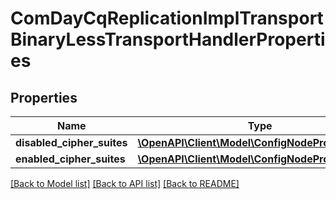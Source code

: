 # ComDayCqReplicationImplTransportBinaryLessTransportHandlerProperties

## Properties
Name | Type | Description | Notes
------------ | ------------- | ------------- | -------------
**disabled_cipher_suites** | [**\OpenAPI\Client\Model\ConfigNodePropertyArray**](ConfigNodePropertyArray.md) |  | [optional] 
**enabled_cipher_suites** | [**\OpenAPI\Client\Model\ConfigNodePropertyArray**](ConfigNodePropertyArray.md) |  | [optional] 

[[Back to Model list]](../README.md#documentation-for-models) [[Back to API list]](../README.md#documentation-for-api-endpoints) [[Back to README]](../README.md)


